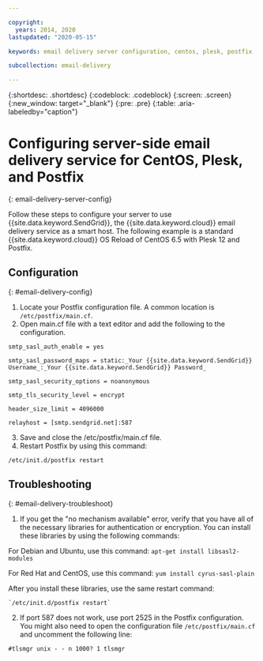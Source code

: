 ```yaml
---

copyright:
  years: 2014, 2020
lastupdated: "2020-05-15"

keywords: email delivery server configuration, centos, plesk, postfix

subcollection: email-delivery

---
```


{:shortdesc: .shortdesc}
{:codeblock: .codeblock}
{:screen: .screen}
{:new_window: target="_blank"}
{:pre: .pre}
{:table: .aria-labeledby="caption"}

# Configuring server-side email delivery service for CentOS, Plesk, and Postfix
{: email-delivery-server-config}

Follow these steps to configure your server to use {{site.data.keyword.SendGrid}}, the {{site.data.keyword.cloud}} email delivery service as a smart host. The following example is a standard {{site.data.keyword.cloud}} OS Reload of CentOS 6.5 with Plesk 12 and Postfix.

## Configuration
{: #email-delivery-config}

1. Locate your Postfix configuration file. A common location is `/etc/postfix/main.cf`.
2. Open main.cf file with a text editor and add the following to the configuration.

  `smtp_sasl_auth_enable = yes`

  `smtp_sasl_password_maps = static:_Your {{site.data.keyword.SendGrid}} Username_:_Your {{site.data.keyword.SendGrid}} Password_`

  `smtp_sasl_security_options = noanonymous`

  `smtp_tls_security_level = encrypt`

  `header_size_limit = 4096000`

  `relayhost = [smtp.sendgrid.net]:587`

3. Save and close the /etc/postfix/main.cf file.
4. Restart Postfix by using this command:

  `/etc/init.d/postfix restart`

## Troubleshooting
{: #email-delivery-troubleshoot}

1. If you get the "no mechanism available" error, verify that you have all of the necessary libraries for authentication or encryption. You can install these libraries by using the following commands:

  For Debian and Ubuntu, use this command:  `apt-get install libsasl2-modules`

  For Red Hat and CentOS, use this command: `yum install cyrus-sasl-plain`

  After you install these libraries, use the same restart command:

    `/etc/init.d/postfix restart`

2. If port 587 does not work, use port 2525 in the Postfix configuration. You might also need to open the configuration file `/etc/postfix/main.cf` and uncomment the following line:

  `#tlsmgr unix - - n 1000? 1 tlsmgr`
